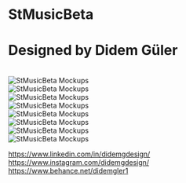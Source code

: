 # StMusicBeta
<h1>Designed by Didem Güler</h1>
<br>
<img alt="StMusicBeta Mockups" src="mockups/1.png"/>
<br>
<img alt="StMusicBeta Mockups" src="mockups/2.png"/>
<br>
<img alt="StMusicBeta Mockups" src="mockups/3.png"/>
<br>
<img alt="StMusicBeta Mockups" src="mockups/4.png"/>
<br>
<img alt="StMusicBeta Mockups" src="mockups/5.png"/>
<br>
<img alt="StMusicBeta Mockups" src="mockups/6.png"/>
<br>
<img alt="StMusicBeta Mockups" src="mockups/7.png"/>
<br>
<img alt="StMusicBeta Mockups" src="mockups/8.png"/>
<br>

https://www.linkedin.com/in/didemgdesign/ 
<br>
https://www.instagram.com/didemgdesign/
<br>
https://www.behance.net/didemgler1
<br>


